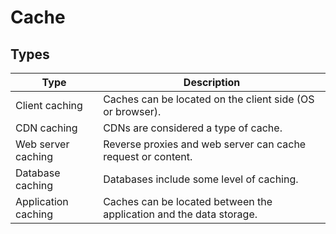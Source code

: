# Cache

## Types
| Type | Description |
|----|----|
| Client caching | Caches can be located on the client side (OS or browser). |
| CDN caching | CDNs are considered a type of cache. |
| Web server caching | Reverse proxies and web server can cache request or content. |
| Database caching | Databases include some level of caching. |
| Application caching | Caches can be located between the application and the data storage. |
